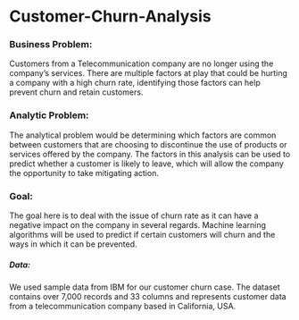 # Customer-Churn-Analysis

### Business Problem:

Customers from a Telecommunication company are no longer using the company’s services. There are multiple factors at play that could be hurting a company with a high churn rate, identifying those factors can help prevent churn and retain customers.

### Analytic Problem:

The analytical problem would be determining which factors are common between customers that are choosing to discontinue the use of products or services offered by the company. The factors in this analysis can be used to predict whether a customer is likely to leave, which will allow the company the opportunity to take mitigating action.

### Goal:

The goal here is to deal with the issue of churn rate as it can have a negative impact on the company in several regards. Machine learning algorithms will be used to predict if certain customers will churn and the ways in which it can be prevented.

##### Data:
We used sample data from IBM for our customer churn case. The dataset contains over 7,000 records and 33 columns and represents customer data from a telecommunication company based in California, USA.
